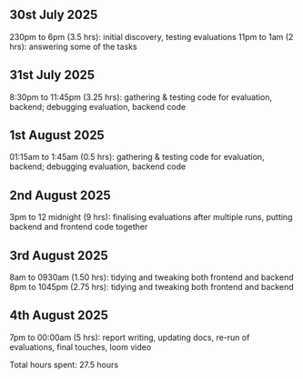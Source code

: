 30st July 2025
--------------
230pm to 6pm (3.5 hrs): initial discovery, testing evaluations
11pm to 1am (2 hrs): answering some of the tasks

31st July 2025
--------------
8:30pm to 11:45pm (3.25 hrs): gathering & testing code for evaluation, backend; debugging evaluation, backend code

1st August 2025
---------------
01:15am to 1:45am (0.5 hrs): gathering & testing code for evaluation, backend; debugging evaluation, backend code

2nd August 2025
---------------
3pm to 12 midnight (9 hrs): finalising evaluations after multiple runs, putting backend and frontend code together

3rd August 2025
---------------
8am to 0930am (1.50 hrs): tidying and tweaking both frontend and backend
8pm to 1045pm (2.75 hrs): tidying and tweaking both frontend and backend

4th August 2025
---------------
7pm to 00:00am (5 hrs): report writing, updating docs, re-run of evaluations, final touches, loom video

Total hours spent: 27.5 hours